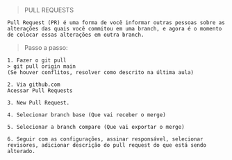 > PULL REQUESTS

    Pull Request (PR) é uma forma de você informar outras pessoas sobre as alterações das quais você commitou em uma branch, e agora é o momento de colocar essas alterações em outra branch.

> Passo a passo:

    1. Fazer o git pull
    > git pull origin main 
    (Se houver conflitos, resolver como descrito na última aula)

    2. Via github.com
    Acessar Pull Requests

    3. New Pull Request.

    4. Selecionar branch base (Que vai receber o merge)

    5. Selecionar a branch compare (Que vai exportar o merge)

    6. Seguir com as configurações, assinar responsável, selecionar revisores, adicionar descrição do pull request do que está sendo alterado.

